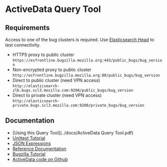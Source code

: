 
ActiveData Query Tool
=====================

Requirements
------------

Access to one of the bug clusters is required.  Use [Elasticsearch Head](https://github.com/mobz/elasticsearch-head) to
test connectivity.


  - HTTPS proxy to public cluster<br> ```https://esfrontline.bugzilla.mozilla.org:443/public_bugs/bug_version```
  - Non-encrypted proxy to public cluster<br>```http://esfrontline.bugzilla.mozilla.org:80/public_bugs/bug_version```
  - Direct to public cluster (need VPN access)<br>```http://elasticsearch-zlb.bugs.scl3.mozilla.com:9200/public_bugs/bug_version```
  - Direct to private cluster (need VPN access)<br>```http://elasticsearch-private.bugs.scl3.mozilla.com:9200/private_bugs/bug_version```

Documentation
-------------

- [Using this Query Tool](../docs/ActiveData Query Tool.pdf)
- [Unittest Tutorial](../docs/jx_Tutorial.md)
- [JSON Expressions](../docs/jx_Expressions.md)
- [Reference Documentation](../docs/jx_Reference.md)
- [Bugzilla Tutorial](../docs/BZ_Tutorial.md)
- [ActiveData code on Github](https://github.com/klahnakoski/ActiveData)

